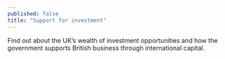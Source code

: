 ```yaml
---
published: false
title: "Support for investment"
---
```

Find out about the UK’s wealth of investment opportunities and how the government supports British business through international capital.
